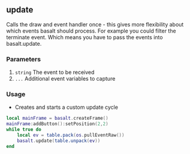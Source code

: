 ## update

Calls the draw and event handler once - this gives more flexibility about which events basalt should process. For example you could filter the terminate event.
Which means you have to pass the events into basalt.update.

### Parameters

1. `string` The event to be received
2. `...` Additional event variables to capture

### Usage

* Creates and starts a custom update cycle

```lua
local mainFrame = basalt.createFrame()
mainFrame:addButton():setPosition(2,2)
while true do
    local ev = table.pack(os.pullEventRaw())
    basalt.update(table.unpack(ev))
end
```

